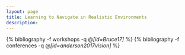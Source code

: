 ```yaml
---
layout: page
title: Learning to Navigate in Realistic Environments
description:
---
```




{% bibliography -f workshops -q @*[id=Bruce17]* %}
{% bibliography -f conferences -q @*[id=anderson2017vision]* %}
